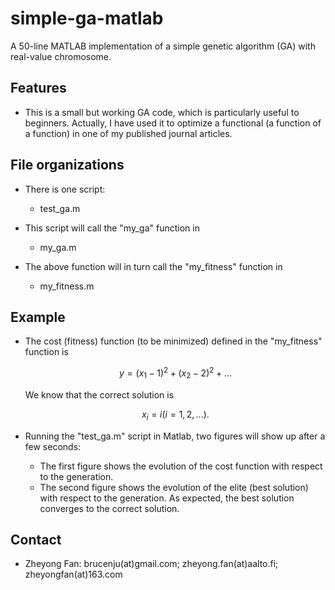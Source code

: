 # simple-ga-matlab

A 50-line MATLAB implementation of a simple genetic algorithm (GA) with real-value chromosome. 

## Features

* This is a small but working GA code, which is particularly useful to beginners. 
  Actually, I have used it to optimize a functional (a function of a function) 
  in one of my published journal articles. 
  
## File organizations

* There is one script:
  * test_ga.m

* This script will call the "my_ga" function in
  * my_ga.m
  
* The above function will in turn call the "my_fitness" function in
  * my_fitness.m
  
## Example

* The cost (fitness) function (to be minimized) defined in the "my_fitness" function is 
  ```math
      y = (x_1 - 1)^2 + (x_2 - 2)^2 + ...
  ```
  We know that the correct solution is 
  ```math 
      x_i = i (i = 1, 2, ...).
  ```
  
* Running the "test_ga.m" script in Matlab, two figures will show up after a few seconds:
  * The first figure shows the evolution of the cost function with respect to the generation.
  * The second figure shows the evolution of the elite (best solution) with respect to the generation.
    As expected, the best solution converges to the correct solution.

## Contact

* Zheyong Fan: brucenju(at)gmail.com; zheyong.fan(at)aalto.fi; zheyongfan(at)163.com
